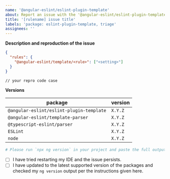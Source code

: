 ```yaml
---
name: '@angular-eslint/eslint-plugin-template'
about: Report an issue with the '@angular-eslint/eslint-plugin-template' package
title: '[rulename] issue title'
labels: 'package: eslint-plugin-template, triage'
assignees: ''
---
```


<!--
If you have a problem with a specific rule, please begin your issue title with [rulename] to make it easier to search for.
I.e. "[banana-in-box] False positive when fooing the bar"

Please don't ignore this template.

If you ignore it, we're just going to respond asking you to fill it out, which wastes everyone's time.
The more relevant information you can include, the faster we can find the issue and fix it without asking you for more info.
-->

<!--
Are you opening an issue because the rule you're trying to use is not found?
🚨 STOP 🚨 𝗦𝗧𝗢𝗣 🚨 𝑺𝑻𝑶𝑷 🚨
1) Check the releases log: https://github.com/angular-eslint/angular-eslint/releases
    -  If the rule isn't listed there, then chances are it hasn't been released to the main npm tag yet.
2) Try installing the `canary` tag: `npm i @angular-eslint/eslint-plugin-template@canary`.
    - The canary tag is built for every commit to main, so it contains the bleeding edge build.
3) If ESLint still can't find the rule, then consider reporting an issue.
-->

**Description and reproduction of the issue**

<!--
Please consider creating an isolated reproduction repo to make it easy for the volunteer maintainers debug your issue.
-->

```JSON
{
  "rules": {
    "@angular-eslint/template/<rule>": ["<setting>"]
  }
}
```

```HTML
// your repro code case
```

**Versions**

| package                                   | version |
| ----------------------------------        | ------- |
| `@angular-eslint/eslint-plugin-template`  | `X.Y.Z` |
| `@angular-eslint/template-parser`         | `X.Y.Z` |
| `@typescript-eslint/parser`               | `X.Y.Z` |
| `ESLint`                                  | `X.Y.Z` |
| `node`                                    | `X.Y.Z` |

```sh
# Please run `npx ng version` in your project and paste the full output here:


```

<!--
^ **Before submitting the issue** please check that output from `ng version` carefully.

Is there any inconsistency between your major version numbers? E.g. if you see `@angular-devkit/core` at version `7.x.x` but your `@angular/cli` is a version `11.x.x` it makes sense that you would be experiencing issues.

It's not clear how workspaces can end up in this state, but fixing it is just a case of installing the correct versions that are intended to work together and verifying the `ng version` output once again.
-->

- [ ] I have tried restarting my IDE and the issue persists.
- [ ] I have updated to the latest supported version of the packages and checked my `ng version` output per the instructions given here.
